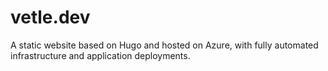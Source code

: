 # vetle.dev
A static website based on Hugo and hosted on Azure, with fully automated infrastructure and application deployments.
